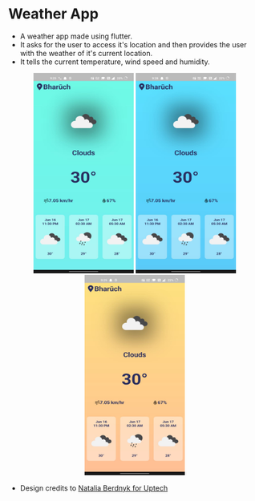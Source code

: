 # Weather App

- A weather app made using flutter.
- It asks for the user to access it's location and then provides the user with the weather of it's current location.
- It tells the current temperature, wind speed and humidity.
<div align="center">
<img src="./screenshots/ss1.jpeg" width=200 height=400></img>
<img src="./screenshots/ss2.jpeg" width=200 height=400></img>
<img src="./screenshots/ss3.jpeg" width=200 height=400></img>
</div>

- Design credits to [Natalia Berdnyk for Uptech](https://dribbble.com/shots/14784828-Weather-forecast-interface)
